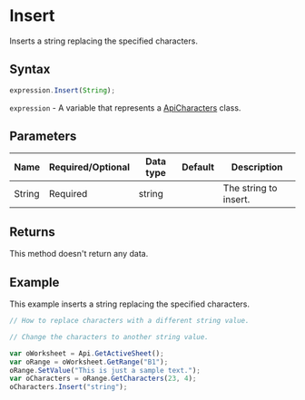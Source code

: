 # Insert

Inserts a string replacing the specified characters.

## Syntax

```javascript
expression.Insert(String);
```

`expression` - A variable that represents a [ApiCharacters](../ApiCharacters.md) class.

## Parameters

| **Name** | **Required/Optional** | **Data type** | **Default** | **Description** |
| ------------- | ------------- | ------------- | ------------- | ------------- |
| String | Required | string |  | The string to insert. |

## Returns

This method doesn't return any data.

## Example

This example inserts a string replacing the specified characters.

```javascript editor-xlsx
// How to replace characters with a different string value.

// Change the characters to another string value.

var oWorksheet = Api.GetActiveSheet();
var oRange = oWorksheet.GetRange("B1");
oRange.SetValue("This is just a sample text.");
var oCharacters = oRange.GetCharacters(23, 4);
oCharacters.Insert("string");
```
